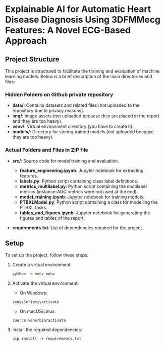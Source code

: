# Explainable AI for Automatic Heart Disease Diagnosis Using 3DFMMecg Features: A Novel ECG-Based Approach

## Project Structure

This project is structured to facilitate the training and evaluation of machine learning models. Below is a brief description of the main directories and files:

### Hidden Folders on Github private repository
- **data/**: Contains datasets and related files (not uploaded to the repository due to privacy reasons).
- **img/**: Image assets (not uploaded because they are placed in the report and they are too heavy).
- **venv/**: Virtual environment directory (you have to create it).
- **models/**: Directory for storing trained models (not uploaded because they are too heavy).

### Actual Folders and Files in ZIP file

- **src/**: Source code for model training and evaluation.

  - **feature_engineering.ipynb**: Jupyter notebook for extracting features.
  - **labels.py**: Python script containing class label definitions.
  - **metrics_multilabel.py**: Python script containing the multilabel metrics (instance-AUC metrics were not used at the end).
  - **model_training.ipynb**: Jupyter notebook for training models.
  - **PTBXLModel.py**: Python script containing a class for modelling the PTBXL tasks.
  - **tables_and_figures.ipynb**: Jupyter notebook for generating the figures and tables of the report.

- **requirements.txt**: List of dependencies required for the project.

## Setup

To set up the project, follow these steps:

1. Create a virtual environment:
   ```sh
   python -m venv venv
   ```

2. Activate the virtual environment:
    
    - On Windows:

    ```
    venv\Scripts\activate
    ```

    - On macOS/Linux:

    ```
    source venv/bin/activate
    ```

3. Install the required dependencies:

    ```
    pip install -r requirements.txt
    ```

